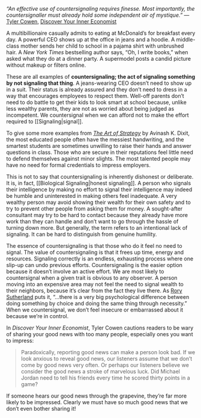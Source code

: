 *“An effective use of countersignaling requires finesse. Most importantly, the countersignaller must already hold some independent air of mystique.”* — [Tyler Cowen](https://fs.blog/tyler-cowen/), [Discover Your Inner Economist](https://www.amazon.ca/dp/0452289637/ref=as_li_qf_asin_il_tl?ie=UTF8&linkCode=gs2&linkId=99c6fc67bf0f617b5a75caea5b1ada38&creativeASIN=0452289637&tag=parrishshane-20&creative=9325)

A multibillionaire casually admits to eating at McDonald’s for breakfast every day. A powerful CEO shows up at the office in jeans and a hoodie. A middle-class mother sends her child to school in a pajama shirt with unbrushed hair. A *New York Times* bestselling author says, “Oh, I write books,” when asked what they do at a dinner party. A supermodel posts a candid picture without makeup or filters online.

These are all examples of **countersignaling; the act of signaling something by not signaling that thing**. A jeans-wearing CEO doesn’t need to show up in a suit. Their status is already assured and they don’t need to dress in a way that encourages employees to respect them. Well-off parents don’t need to do battle to get their kids to look smart at school because, unlike less wealthy parents, they are not as worried about being judged as incompetent. We countersignal when we can afford not to make the effort required to [[Signaling|signal]].

To give some more examples from [*The Art of Strategy*](https://www.amazon.com/gp/product/0393337170/ref=as_li_qf_asin_il_tl?ie=UTF8&tag=farnamstreet-20&creative=9325&linkCode=as2&creativeASIN=0393337170&linkId=73c0807a5e750976fc41cdfca4d32837) by Avinash K. Dixit, the most educated people often have the messiest handwriting, and the smartest students are sometimes unwilling to raise their hands and answer questions in class. Those who are secure in their reputations feel little need to defend themselves against minor slights. The most talented people may have no need for formal credentials to impress employers.

This is not to say that countersignaling is inherently dishonest or deliberate. It is, in fact, [[Biological Signaling|honest signaling]]. A person who signals their intelligence by making no effort to signal their intelligence may indeed be humble and uninterested in making others feel inadequate. A very wealthy person may avoid showing their wealth for their own safety and to try to prevent other people from asking them for money. A sought-after consultant may try to be hard to contact because they already have more work than they can handle and don’t want to go through the hassle of turning down more. But generally, the term refers to an intentional lack of signaling. It can be hard to distinguish from genuine humility.

The essence of countersignaling is that those who do it feel no need to signal. The value of countersignaling is that it frees up time, energy and resources. Signaling correctly is an endless, exhausting process where one slip-up can undo previous efforts. Countersignaling is the easier option because it doesn’t involve an active effort. We are most likely to countersignal when a given trait is obvious to any observer. A person moving into an expensive area may not feel the need to signal wealth to their neighbors, because it’s clear from the fact they live there. As [Rory Sutherland](https://fs.blog/rory-sutherland/) puts it, “…there is a very big psychological difference between doing something by choice and doing the same thing through necessity.” When we countersignal, we don’t feel insecure or embarrassed about it because we’re in control.

In *Discover Your Inner Economist*, Tyler Cowen cautions readers to be wary of sharing your good news with too many people, especially ones you want to impress:

> Paradoxically, reporting good news can make a person look bad. If we look anxious to reveal good news, our listeners assume that we don’t come by good news very often. Or perhaps our listeners believe we consider the good news a stroke of marvelous luck. Did Michael Jordan need to tell his friends every time he scored thirty points in a game?

If someone hears our good news through the grapevine, they’re far more likely to be impressed. Clearly we must have so much good news that we don’t even bother sharing it!